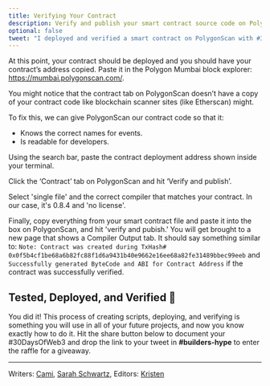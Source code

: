```yaml
---
title: Verifying Your Contract
description: Verify and publish your smart contract source code on PolygonScan.
optional: false
tweet: "I deployed and verified a smart contract on PolygonScan with #30DaysofWeb3 @womenbuildweb3 💪"
---
```


At this point, your contract should be deployed and you should have your contract’s address copied. Paste it in the Polygon Mumbai block explorer: https://mumbai.polygonscan.com/.

You might notice that the contract tab on PolygonScan doesn’t have a copy of your contract code like blockchain scanner sites (like Etherscan) might.

To fix this, we can give PolygonScan our contract code so that it:

- Knows the correct names for events.
- Is readable for developers.

Using the search bar, paste the contract deployment address shown inside your terminal.

Click the ‘Contract’ tab on PolygonScan and hit ‘Verify and publish’.

Select 'single file' and the correct compiler that matches your contract. In our case, it's 0.8.4 and 'no license'.

Finally, copy everything from your smart contract file and paste it into the box on PolygonScan, and hit 'verify and pubish.' You will get brought to a new page that shows a Compiler Output tab. It should say something similar to: `Note: Contract was created during TxHash# 0x0f5b4cf1be68a6b82fc88f1d6a9431b40e9662e16ee68a82fe31489bbec99eeb` and `Successfully generated ByteCode and ABI for Contract Address` if the contract was successfully verified.

## Tested, Deployed, and Verified 🎉
You did it! This process of creating scripts, deploying, and verifying is something you will use in all of your future projects, and now you know exactly how to do it. Hit the share button below to document your #30DaysOfWeb3 and drop the link to your tweet in **#builders-hype** to enter the raffle for a giveaway.

---

Writers: [Cami](https://twitter.com/camiinthisthang), [Sarah Schwartz](https://twitter.com/schwartzswartz),
Editors: [Kristen](https://twitter.com/cuddleofdeath)
